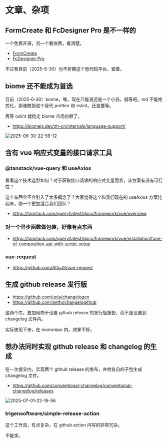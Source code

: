 # 文章、杂项

## FormCreate 和 FcDesigner Pro 是不一样的

一个免费开源，另一个要收费。看清楚。

- [FormCreate](https://www.form-create.com/v3/guide/install)
- [FcDesigner Pro](https://pro.form-create.com/doc/)

不过我目前（2025-6-30）也不折腾这个低代码平台。留着。

## biome 还不能成为首选

目前（2025-6-30）biome，唉，现在只能说还是一个小丑。就等吧。md 不能格式化，那谁敢那这个替代 prettier 和 eslint。还是要等。

再等 oxlint 就抢走 biome 市场份额了。

- https://biomejs.dev/zh-cn/internals/language-support/

![2025-06-30-22-59-12](https://gh-img-store.ruan-cat.com/img/2025-06-30-22-59-12.png)

## 含有 vue 响应式变量的接口请求工具

### @tanstack/vue-query 和 useAxios

看看这个技术选型如何？对于获取接口请求的响应式变量而言，该方案有没有可行性？

这个东西会不会引入了太多概念了？大家觉得这个和我们现在的 useAxios 方案比起来，哪一个更加适合我们团队？

- https://tanstack.com/query/latest/docs/framework/vue/overview

### 对一个异步函数做包装，好像有点东西

- https://tanstack.com/query/latest/docs/framework/vue/installation#use-of-composition-api-with-script-setup

### vue-request

- https://github.com/AttoJS/vue-request

## 生成 github release 发行版

- https://github.com/unjs/changelogen
- https://github.com/antfu/changelogithub

这两个库，更加倾向于设置 github release 的发行版报告，而不是设置到 changelog 文件内。

实际使用下来，在 monorepo 内，效果不好。

## 想办法同时实现 github release 和 changelog 的生成

在一次提交内，实现两个 github release 的发布，并给各自的子包生成 changelog 文件。

- https://github.com/conventional-changelog/conventional-changelog/releases

![2025-07-01-22-16-56](https://gh-img-store.ruan-cat.com/img/2025-07-01-22-16-56.png)

### trigensoftware/simple-release-action

这个工作流，有点复杂，在 github action 内写的非常冗杂。

不能学。
